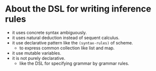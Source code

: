# About the DSL for writing inference rules
- it uses concrete syntax ambiguously.
- it uses natural deduction instead of sequent calculus.
- it use declarative pattern like the `(syntax-rules)` of scheme.
  - to express common collection like list and map.
- it use mutable variables.
- it is not purely declarative.
  - like the DSL for specifying grammar by grammar rules.
